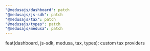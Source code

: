 ```yaml
---
"@medusajs/dashboard": patch
"@medusajs/js-sdk": patch
"@medusajs/tax": patch
"@medusajs/types": patch
"@medusajs/medusa": patch
---
```


feat(dashboard, js-sdk, medusa, tax, types): custom tax providers
